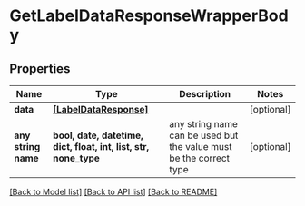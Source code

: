 # GetLabelDataResponseWrapperBody


## Properties
Name | Type | Description | Notes
------------ | ------------- | ------------- | -------------
**data** | [**[LabelDataResponse]**](LabelDataResponse.md) |  | [optional] 
**any string name** | **bool, date, datetime, dict, float, int, list, str, none_type** | any string name can be used but the value must be the correct type | [optional]

[[Back to Model list]](../README.md#documentation-for-models) [[Back to API list]](../README.md#documentation-for-api-endpoints) [[Back to README]](../README.md)


